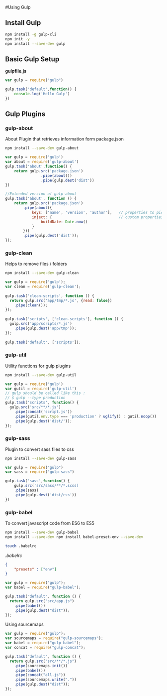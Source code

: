 #Using Gulp
## Install Gulp
```sh
npm install -g gulp-cli
npm init -y
npm install --save-dev gulp
```
## Basic Gulp Setup
__**gulpfile.js**__
```javascript
var gulp = require("gulp")

gulp.task('default',function() {
    console.log('Hello Gulp')
})
```
## Gulp Plugins
### gulp-about
About Plugin that retrieves information form package.json
```sh
npm install --save-dev gulp-about
```
```javascript
var gulp = require('gulp')
var about = require('gulp-about')
gulp.task('about',function() {
    return gulp.src('package.json')
                .pipe(about())
                .pipe(gulp.dest('dist'))
})

//Extended version of gulp-about
gulp.task('about', function () {
    return gulp.src('package.json')
        .pipe(about({
            keys: ['name', 'version', 'author'],   // properties to pick from the source 
            inject: {                              // custom properties to inject 
                buildDate: Date.now()
            }
        }))
        .pipe(gulp.dest('dist'));
});
```
### gulp-clean
Helps to remove files / folders
```sh
npm install --save-dev gulp-clean
```
```javascript
var gulp = require('gulp');
var clean = require('gulp-clean');
 
gulp.task('clean-scripts', function () {
  return gulp.src('app/tmp/*.js', {read: false})
    .pipe(clean());
});
 
gulp.task('scripts', ['clean-scripts'], function () {
  gulp.src('app/scripts/*.js')
    .pipe(gulp.dest('app/tmp'));
});
 
gulp.task('default', ['scripts']);
```
### gulp-util
Utility functions for gulp plugins
```sh
npm install --save-dev gulp-util
```
```javascript
var gulp = require('gulp')
var gutil = require('gulp-util')
// gulp should be called like this : 
// $ gulp --type production 
gulp.task('scripts', function() {
  gulp.src('src/**/*.js')
    .pipe(concat('script.js'))
    .pipe(gutil.env.type === 'production' ? uglify() : gutil.noop())
    .pipe(gulp.dest('dist/'));
});
```
### gulp-sass
Plugin to convert sass files to css
```sh
npm install --save-dev gulp-sass
```
```javascript
var gulp = require("gulp")
var sass = require("gulp-sass")

gulp.task('sass',function() {
    gulp.src('src/sass/**/*.scss)
    .pipe(sass)
    .pipe(gulp.dest('dist/css'))
})
```
### gulp-babel
To convert javascript code from ES6 to ES5
```sh
npm install --save-dev gulp-babel
npm install --save-dev npm install babel-preset-env --save-dev
```
```sh
touch .babelrc
```
_.babelrc_
```json
{
    "presets" : ["env"]
}
```
```javascript
var gulp = require("gulp");
var babel = require("gulp-babel");

gulp.task("default", function () {
  return gulp.src("src/app.js")
    .pipe(babel())
    .pipe(gulp.dest("dist"));
});
```
Using sourcemaps
```javascript
var gulp = require("gulp");
var sourcemaps = require("gulp-sourcemaps");
var babel = require("gulp-babel");
var concat = require("gulp-concat");

gulp.task("default", function () {
  return gulp.src("src/**/*.js")
    .pipe(sourcemaps.init())
    .pipe(babel())
    .pipe(concat("all.js"))
    .pipe(sourcemaps.write("."))
    .pipe(gulp.dest("dist"));
});
```
